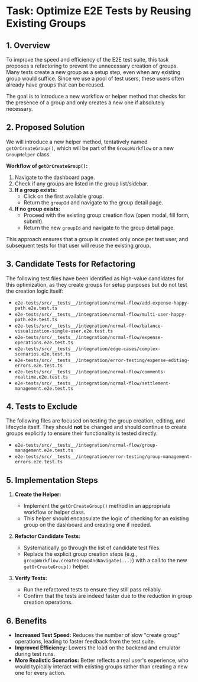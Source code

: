 # Task: Optimize E2E Tests by Reusing Existing Groups

## 1. Overview

To improve the speed and efficiency of the E2E test suite, this task proposes a refactoring to prevent the unnecessary creation of groups. Many tests create a new group as a setup step, even when any existing group would suffice. Since we use a pool of test users, these users often already have groups that can be reused.

The goal is to introduce a new workflow or helper method that checks for the presence of a group and only creates a new one if absolutely necessary.

## 2. Proposed Solution

We will introduce a new helper method, tentatively named `getOrCreateGroup()`, which will be part of the `GroupWorkflow` or a new `GroupHelper` class.

**Workflow of `getOrCreateGroup()`:**

1.  Navigate to the dashboard page.
2.  Check if any groups are listed in the group list/sidebar.
3.  **If a group exists:**
    *   Click on the first available group.
    *   Return the `groupId` and navigate to the group detail page.
4.  **If no group exists:**
    *   Proceed with the existing group creation flow (open modal, fill form, submit).
    *   Return the new `groupId` and navigate to the group detail page.

This approach ensures that a group is created only once per test user, and subsequent tests for that user will reuse the existing group.

## 3. Candidate Tests for Refactoring

The following test files have been identified as high-value candidates for this optimization, as they create groups for setup purposes but do not test the creation logic itself:

-   `e2e-tests/src/__tests__/integration/normal-flow/add-expense-happy-path.e2e.test.ts`
-   `e2e-tests/src/__tests__/integration/normal-flow/multi-user-happy-path.e2e.test.ts`
-   `e2e-tests/src/__tests__/integration/normal-flow/balance-visualization-single-user.e2e.test.ts`
-   `e2e-tests/src/__tests__/integration/normal-flow/expense-operations.e2e.test.ts`
-   `e2e-tests/src/__tests__/integration/edge-cases/complex-scenarios.e2e.test.ts`
-   `e2e-tests/src/__tests__/integration/error-testing/expense-editing-errors.e2e.test.ts`
-   `e2e-tests/src/__tests__/integration/normal-flow/comments-realtime.e2e.test.ts`
-   `e2e-tests/src/__tests__/integration/normal-flow/settlement-management.e2e.test.ts`

## 4. Tests to Exclude

The following files are focused on testing the group creation, editing, and lifecycle itself. They should **not** be changed and should continue to create groups explicitly to ensure their functionality is tested directly.

-   `e2e-tests/src/__tests__/integration/normal-flow/group-management.e2e.test.ts`
-   `e2e-tests/src/__tests__/integration/error-testing/group-management-errors.e2e.test.ts`

## 5. Implementation Steps

1.  **Create the Helper:**
    *   Implement the `getOrCreateGroup()` method in an appropriate workflow or helper class.
    *   This helper should encapsulate the logic of checking for an existing group on the dashboard and creating one if needed.

2.  **Refactor Candidate Tests:**
    *   Systematically go through the list of candidate test files.
    *   Replace the explicit group creation steps (e.g., `groupWorkflow.createGroupAndNavigate(...)`) with a call to the new `getOrCreateGroup()` helper.

3.  **Verify Tests:**
    *   Run the refactored tests to ensure they still pass reliably.
    *   Confirm that the tests are indeed faster due to the reduction in group creation operations.

## 6. Benefits

-   **Increased Test Speed:** Reduces the number of slow "create group" operations, leading to faster feedback from the test suite.
-   **Improved Efficiency:** Lowers the load on the backend and emulator during test runs.
-   **More Realistic Scenarios:** Better reflects a real user's experience, who would typically interact with existing groups rather than creating a new one for every action.
